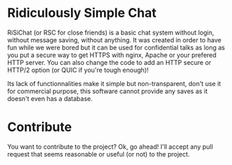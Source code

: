 # Ridiculously Simple Chat
RiSiChat (or RSC for close friends) is a basic chat system without login, without message saving, without anything. It was created in order to have fun while we were bored but it can be used for confidential talks as long as you put a secure way to get HTTPS with nginx, Apache or your prefered HTTP server. You can also change the code to add an HTTP secure or HTTP/2 option (or QUIC if you're tough enough)!

Its lack of functionnalities make it simple but non-transparent, don't use it for commercial purpose, this software cannot provide any saves as it doesn't even has a database.

# Contribute
You want to contribute to the project? Ok, go ahead! I'll accept any pull request that seems reasonable or useful (or not) to the project.
